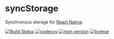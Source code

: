 # syncStorage
Synchronous storage for [React Native](https://facebook.github.io/react-native/).

[![Build Status](https://travis-ci.org/raphaelpor/sync-storage.svg?branch=master)](https://travis-ci.org/raphaelpor/sync-storage)
[![codecov](https://codecov.io/gh/raphaelpor/sync-storage/branch/master/graph/badge.svg)](https://codecov.io/gh/raphaelpor/sync-storage)
[![npm version](https://badge.fury.io/js/sync-storage.svg)](https://www.npmjs.com/package/sync-storage)
[![license](https://img.shields.io/npm/l/sync-storage.svg)](https://github.com/raphaelpor/sync-storage/blob/master/LICENSE.md)
